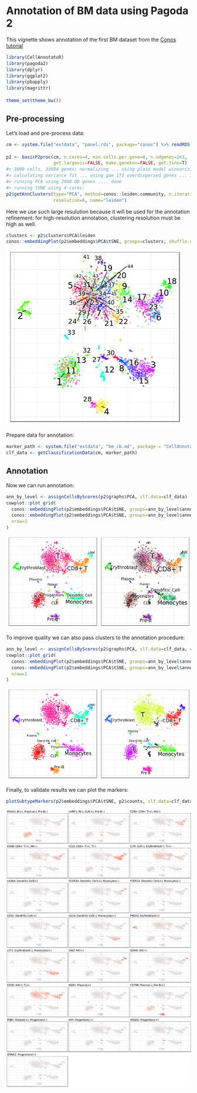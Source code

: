 Annotation of BM data using Pagoda 2
================

This vignette shows annotation of the first BM dataset from the [Conos
tutorial](https://github.com/hms-dbmi/conos/blob/master/vignettes/walkthrough.md)

``` r
library(CellAnnotatoR)
library(pagoda2)
library(dplyr)
library(ggplot2)
library(pbapply)
library(magrittr)

theme_set(theme_bw())
```

## Pre-processing

Let’s load and pre-process
data:

``` r
cm <- system.file("extdata", "panel.rds", package="conos") %>% readRDS() %>% .[[1]]

p2 <- basicP2proc(cm, n.cores=4, min.cells.per.gene=0, n.odgenes=2e3, 
                  get.largevis=FALSE, make.geneknn=FALSE, get.tsne=T)
#> 3000 cells, 33694 genes; normalizing ... using plain model winsorizing ... log scale ... done.
#> calculating variance fit ... using gam 171 overdispersed genes ... 171persisting ... done.
#> running PCA using 2000 OD genes .... done
#> running tSNE using 4 cores:
p2$getKnnClusters(type="PCA", method=conos::leiden.community, n.iterations=10, 
                  resolution=6, name="leiden")
```

Here we use such large resulution because it will be used for the
annotation refinement: for high-resolution annotation, clustering
resolution must be high as well.

``` r
clusters <- p2$clusters$PCA$leiden
conos::embeddingPlot(p2$embeddings$PCA$tSNE, groups=clusters, shuffle.colors=T)
```

![](pagoda_bm_files/figure-gfm/unnamed-chunk-3-1.png)<!-- -->

Prepare data for
annotation:

``` r
marker_path <- system.file("extdata", "bm_cb.md", package = "CellAnnotatoR")
clf_data <- getClassificationData(cm, marker_path)
```

## Annotation

Now we can run annotation:

``` r
ann_by_level <- assignCellsByScores(p2$graphs$PCA, clf.data=clf_data)
cowplot::plot_grid(
  conos::embeddingPlot(p2$embeddings$PCA$tSNE, groups=ann_by_level$annotation$l1),
  conos::embeddingPlot(p2$embeddings$PCA$tSNE, groups=ann_by_level$annotation.filt$l1),
  nrow=1
)
```

![](pagoda_bm_files/figure-gfm/unnamed-chunk-5-1.png)<!-- -->

To improve quality we can also pass clusters to the annotation
procedure:

``` r
ann_by_level <- assignCellsByScores(p2$graphs$PCA, clf.data=clf_data, clusters=clusters)
cowplot::plot_grid(
  conos::embeddingPlot(p2$embeddings$PCA$tSNE, groups=ann_by_level$annotation$l1, shuffle.colors=T),
  conos::embeddingPlot(p2$embeddings$PCA$tSNE, groups=ann_by_level$annotation.filt$l1, shuffle.colors=T),
  nrow=1
)
```

![](pagoda_bm_files/figure-gfm/unnamed-chunk-6-1.png)<!-- -->

Finally, to validate results we can plot the
markers:

``` r
plotSubtypeMarkers(p2$embeddings$PCA$tSNE, p2$counts, clf.data=clf_data, n.col=3, size=0.2, build.panel=T)
```

![](pagoda_bm_files/figure-gfm/unnamed-chunk-7-1.png)<!-- -->
